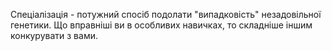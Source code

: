 Спеціалізація - потужний спосіб подолати "випадковість" незадовільної генетики. Що вправніші ви в особливих навичках, то складніше іншим конкурувати з вами.